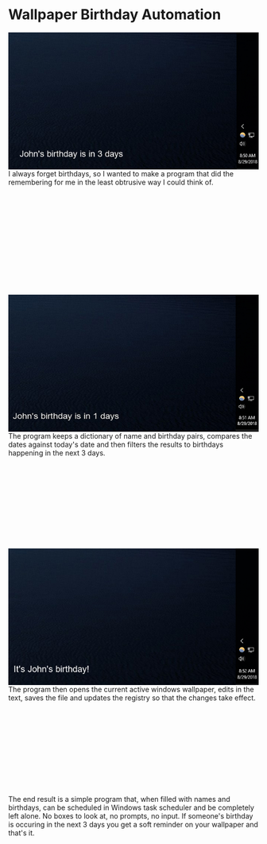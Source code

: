 # Wallpaper Birthday Automation


<img align="right" src="https://github.com/ArnoAlford/Wallpaper-Birthday-Automation/blob/master/Capture2.PNG">I always forget birthdays, so I wanted to make a program that did the remembering  for me in the least obtrusive way I could think of. 

<br><br><br><br><br><br><br><br><br><br><br><br><img align="left" src="https://github.com/ArnoAlford/Wallpaper-Birthday-Automation/blob/master/Capture3.PNG"> The program keeps a dictionary of name and birthday pairs, compares the dates against today's date and then filters the results to birthdays happening in the next 3 days.<br><br>

<br><br><br><br><br><br><br><br><br><img align="right" src="https://github.com/ArnoAlford/Wallpaper-Birthday-Automation/blob/master/Capture4.PNG"> The program then opens the current active windows wallpaper, edits in the text, saves the file and updates the registry so that the changes take effect.
<br><br><br><br><br><br><br><br><br><br><br><br>
The end result is a simple program that, when filled with names and birthdays, can be scheduled in Windows task scheduler and be completely left alone. No boxes to look at, no prompts, no input. If someone's birthday is occuring in the next 3 days you get a soft reminder on your wallpaper and that's it.
